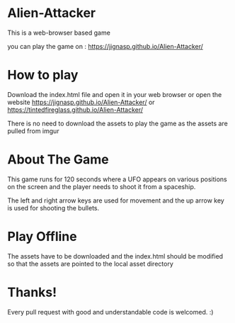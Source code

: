 # Alien-Attacker

This is a web-browser based game

you can play the game on : https://jignasp.github.io/Alien-Attacker/

# How to play

Download the index.html file and open it in your web browser
or
open the website https://jignasp.github.io/Alien-Attacker/ or https://tintedfireglass.github.io/Alien-Attacker/

There is no need to download the assets to play the game as the assets are pulled from imgur

# About The Game

This game runs for 120 seconds where a UFO appears on various positions on the screen and the player needs to shoot it from a spaceship.

The left and right arrow keys are used for movement and the up arrow key is used for shooting the bullets.

# Play Offline

The assets have to be downloaded and the index.html should be modified so that the assets are pointed to the local asset directory 

# Thanks!

Every pull request with good and understandable code is welcomed. 
:)

